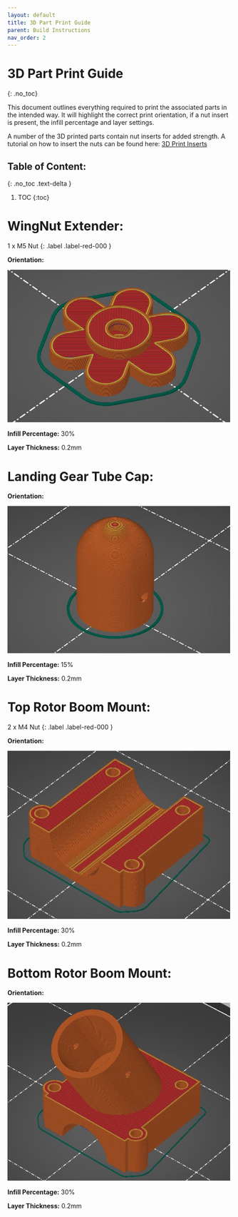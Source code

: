 ```yaml
---
layout: default
title: 3D Part Print Guide
parent: Build Instructions
nav_order: 2
---
```


# 3D Part Print Guide
{: .no_toc}

This document outlines everything required to print the associated parts in the intended way. It will highlight the correct print orientation, if a nut insert is present, the infill percentage and layer settings.

A number of the 3D printed parts contain nut inserts for added strength. A tutorial on how to insert the nuts can be found here: [3D Print Inserts](../../GettingStarted/Tutorials/3DPrintInserts.md)


## Table of Content:
{: .no_toc .text-delta }

1. TOC
{:toc}

# WingNut Extender:

1 x M5 Nut
{: .label .label-red-000 }

**Orientation:**

<img alt="CFTube" src="../../Images/BuildInstructions/PrintOrientations/WingNutOri.jpg" width=500>

**Infill Percentage:** 30%

**Layer Thickness:** 0.2mm

# Landing Gear Tube Cap:

**Orientation:**

<img alt="CFTube" src="../../Images/BuildInstructions/PrintOrientations/TubeCapOri.jpg" width=500>

**Infill Percentage:** 15%

**Layer Thickness:** 0.2mm

# Top Rotor Boom Mount:

2 x M4 Nut
{: .label .label-red-000 }

**Orientation:**

<img alt="CFTube" src="../../Images/BuildInstructions/PrintOrientations/TopOri.jpg" width=500>

**Infill Percentage:** 30%

**Layer Thickness:** 0.2mm

# Bottom Rotor Boom Mount:

**Orientation:**

<img alt="CFTube" src="../../Images/BuildInstructions/PrintOrientations/BotRotorOri.jpg" width=500>

**Infill Percentage:** 30%

**Layer Thickness:** 0.2mm
